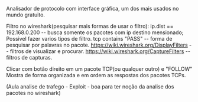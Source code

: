 Analisador de protocolo com interface gráfica, um dos mais usados no mundo gratuito.

Filtro no wireshark(pesquisar mais formas de usar o filtro):
	ip.dist == 192.168.0.200  -- busca somente os pacotes com ip destino mensionado;
	Possivel fazer varios tipos de filtro.
	tcp contains "PASS"  -- forma de pesquisar por palavras no pacote.
	https://wiki.wireshark.org/DisplayFilters  -- filtros de visualizar e procurar.
	https://wiki.wireshark.org/CaptureFilters  -- filtros de capturas.

Clicar com botão direito em um pacote TCP(ou qualquer outro) e "FOLLOW" Mostra de forma organizada e em ordem as respostas dos pacotes TCPs.

(Aula analise de trafego - Exploit  - boa para ter noção da analise dos pacotes no wireshark)
